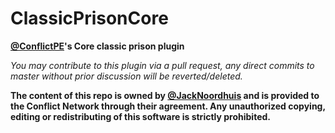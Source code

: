 ClassicPrisonCore
===================
__[@ConflictPE](https://github.com/ConflictPE)'s Core classic prison plugin__

_You may contribute to this plugin via a pull request, any direct commits to master without prior discussion will be reverted/deleted._

__The content of this repo is owned by [@JackNoordhuis](https://github.com/JackNoordhuis) and is provided to the Conflict Network through their agreement.
Any unauthorized copying, editing or redistributing of this software is strictly prohibited.__